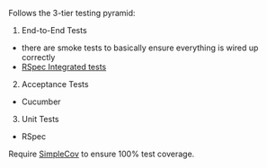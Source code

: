 Follows the 3-tier testing pyramid:

1. End-to-End Tests
  - there are smoke tests to basically ensure everything is wired up correctly
  - [RSpec Integrated tests](https://robots.thoughtbot.com/rspec-integration-tests-with-capybara)
2. Acceptance Tests
  - Cucumber
3. Unit Tests
  - RSpec

Require [SimpleCov](https://github.com/colszowka/simplecov) to ensure 100% test coverage.

